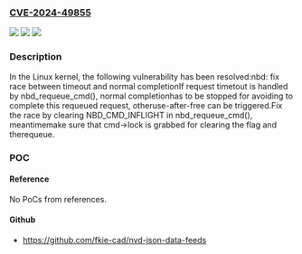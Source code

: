 ### [CVE-2024-49855](https://cve.mitre.org/cgi-bin/cvename.cgi?name=CVE-2024-49855)
![](https://img.shields.io/static/v1?label=Product&message=Linux&color=blue)
![](https://img.shields.io/static/v1?label=Version&message=2895f1831e91%3C%209c25faf72d78%20&color=brighgreen)
![](https://img.shields.io/static/v1?label=Vulnerability&message=n%2Fa&color=brighgreen)

### Description

In the Linux kernel, the following vulnerability has been resolved:nbd: fix race between timeout and normal completionIf request timetout is handled by nbd_requeue_cmd(), normal completionhas to be stopped for avoiding to complete this requeued request, otheruse-after-free can be triggered.Fix the race by clearing NBD_CMD_INFLIGHT in nbd_requeue_cmd(), meantimemake sure that cmd->lock is grabbed for clearing the flag and therequeue.

### POC

#### Reference
No PoCs from references.

#### Github
- https://github.com/fkie-cad/nvd-json-data-feeds

